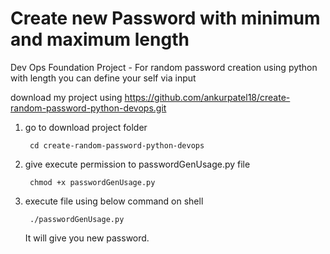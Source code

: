 # Create new Password with minimum and maximum length 
Dev Ops Foundation Project - For random password creation using python with length you can define your self via input


download my project using 
  https://github.com/ankurpatel18/create-random-password-python-devops.git
  

1) go to download project folder

        cd create-random-password-python-devops

2) give execute permission to passwordGenUsage.py file

        chmod +x passwordGenUsage.py

3) execute file using below command on shell

        ./passwordGenUsage.py

   It will give you new password.
